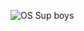 ![OS](https://github.com/user-attachments/assets/84d3715e-015d-4a61-a45c-91f1ba73ff8f)
Sup boys

<!--
**Erik-Bomboclath/Erik-Bomboclath** is a ✨ _special_ ✨ repository because its `README.md` (this file) appears on your GitHub profile.

Here are some ideas to get you started:

- 🔭 I’m currently working on ...
- 🌱 I’m currently learning ...
- 👯 I’m looking to collaborate on ...
- 🤔 I’m looking for help with ...
- 💬 Ask me about ...
- 📫 How to reach me: ...
- 😄 Pronouns: ...
- ⚡ Fun fact: ...
-->
